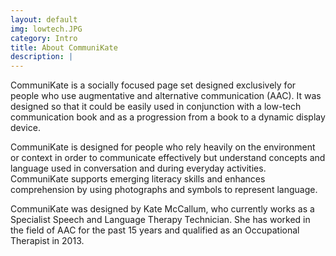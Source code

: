 ```yaml
---
layout: default
img: lowtech.JPG
category: Intro
title: About CommuniKate
description: |
---
```

CommuniKate is a socially focused page set designed exclusively for people who use augmentative and alternative communication (AAC). It was designed so that it could be easily used in conjunction with a low-tech communication book and as a progression from a book to a dynamic display device.

CommuniKate is designed for people who rely heavily on the environment or context in order to communicate effectively but understand concepts and language used in conversation and during everyday activities. CommuniKate supports emerging literacy skills and enhances comprehension by using photographs and symbols to represent language.

CommuniKate was designed by Kate McCallum, who currently works as a Specialist Speech and Language Therapy Technician.  She has worked in the field of AAC for the past 15 years and qualified as an Occupational Therapist in 2013.
